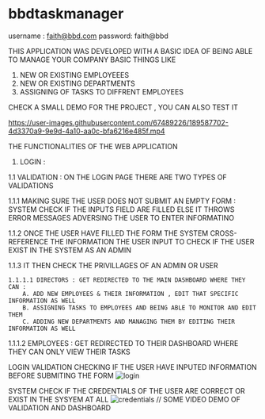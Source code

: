 # bbdtaskmanager

username : faith@bbd.com
password: faith@bbd

THIS APPLICATION WAS DEVELOPED WITH A BASIC IDEA OF BEING ABLE TO MANAGE YOUR COMPANY BASIC THINGS LIKE 


1. NEW OR EXISTING EMPLOYEEES
2. NEW OR EXISTING DEPARTMENTS
3. ASSIGNING OF TASKS TO DIFFRENT EMPLOYEES

CHECK A SMALL DEMO FOR THE PROJECT , YOU CAN ALSO TEST IT



https://user-images.githubusercontent.com/67489226/189587702-4d3370a9-9e9d-4a10-aa0c-bfa6216e485f.mp4




THE FUNCTIONALITIES OF THE WEB APPLICATION

1. LOGIN : 


 1.1 VALIDATION : ON THE LOGIN PAGE THERE ARE TWO TYPES OF VALIDATIONS
 
 
 1.1.1 MAKING SURE THE USER DOES NOT SUBMIT AN EMPTY FORM : SYSTEM CHECK IF THE INPUTS FIELD ARE FILLED ELSE IT THROWS ERROR MESSAGES ADVERSING THE USER TO ENTER INFORMATINO
 
 
 1.1.2 ONCE THE USER HAVE FILLED THE FORM THE SYSTEM CROSS-REFERENCE THE INFORMATION THE USER INPUT TO CHECK IF THE USER EXIST IN THE SYSTEM AS AN ADMIN
 
 
 1.1.3 IT THEN CHECK THE PRIVILLAGES OF AN ADMIN OR USER
    
    
    1.1.1.1 DIRECTORS : GET REDIRECTED TO THE MAIN DASHBOARD WHERE THEY CAN :  
        A. ADD NEW EMPLOYEES & THEIR INFORMATION , EDIT THAT SPECIFIC INFORMATION AS WELL
        B. ASSIGNING TASKS TO EMPLOYEES AND BEING ABLE TO MONITOR AND EDIT THEM
        C. ADDING NEW DEPARTMENTS AND MANAGING THEM BY EDITING THEIR INFORMATION AS WELL
        
   1.1.1.2 EMPLOYEES : GET REDIRECTED TO THEIR DASHBOARD WHERE THEY CAN ONLY VIEW THEIR TASKS


LOGIN VALIDATION CHECKING IF THE USER HAVE INPUTED INFORMATION BEFORE SUBMITING THE FORM
![login](https://user-images.githubusercontent.com/67489226/189561598-8c1b9fb8-4569-4b6c-bd7e-ee59dbf55a1a.JPG)


SYSTEM CHECK IF THE CREDENTIALS OF THE USER ARE CORRECT OR EXIST IN THE SYSYEM AT ALL
![credentials](https://user-images.githubusercontent.com/67489226/189561952-8473b5e6-07cc-419c-9184-0267120188c8.JPG)
//
SOME VIDEO DEMO OF VALIDATION AND DASHBOARD







